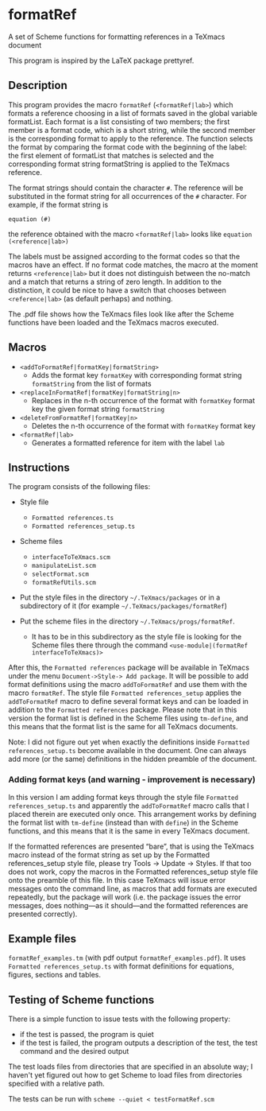 # formatRef
A set of Scheme functions for  formatting references in a TeXmacs document


This program is inspired by the LaTeX package prettyref.

## Description

This program provides the macro `formatRef` (`<formatRef|lab>`) which formats a reference choosing in a list of formats saved in the global variable formatList. Each format is a list consisting of two members; the first member is a format code, which is a short string, while the second member is the corresponding format to apply to the reference. The function selects the format by comparing the format code with the beginning of the label: the first element of formatList that matches is selected and the corresponding format string formatString is applied to the TeXmacs reference. 

The format strings should contain the character `#`. The reference will be substituted in the format string for all occurrences of the `#` character. For example, if the format string is 

`equation (#)`

the reference obtained with the macro `<formatRef|lab>` looks like 
`equation (<reference|lab>)`

The labels must be assigned according to the format codes so that the macros have an effect. If no format code matches, the macro at the moment returns
`<reference|lab>`
but it does not distinguish between the no-match and a match that returns a string of zero length.
In addition to the distinction, it could be nice to have a switch that chooses between `<reference|lab>` (as default perhaps) and nothing.

The .pdf file shows how the TeXmacs files look like after the Scheme functions have been loaded and the TeXmacs macros executed.

## Macros

* `<addToFormatRef|formatKey|formatString>`
    * Adds the format key `formatKey` with corresponding format string `formatString` from the list of formats
* `<replaceInFormatRef|formatKey|formatString|n>`
    * Replaces in the n-th occurrence of the format with `formatKey` format key the given format string `formatString`
* `<deleteFromFormatRef|formatKey|n>`
    * Deletes the n-th occurrence of the format with `formatKey` format key
* `<formatRef|lab>`
    * Generates a formatted reference for item with the label `lab`

## Instructions

The program consists of the following files:
* Style file
    * `Formatted references.ts`
    * `Formatted references_setup.ts`
* Scheme files
    * `interfaceToTeXmacs.scm`
    * `manipulateList.scm`
    * `selectFormat.scm`
    * `formatRefUtils.scm`

* Put the style files in the directory `~/.TeXmacs/packages` or in a subdirectory of it (for example `~/.TeXmacs/packages/formatRef`)
* Put the scheme files in the directory `~/.TeXmacs/progs/formatRef`.
    * It has to be in this subdirectory as the style file is looking for the Scheme files there through the command `<use-module|(formatRef interfaceToTeXmacs)>`
    
After this, the `Formatted references` package will be available in TeXmacs under the menu `Document->Style-> Add package`.
It will be possible to add format definitions using the macro `addToFormatRef` and use them with the macro `formatRef`.
The style file `Formatted references_setup` applies the `addToFormatRef` macro to define several format keys and can be loaded in addition to the `Formatted references` package.
Please note that in this version the format list is defined in the Scheme files using `tm-define`, and this means that the format list is the same for all TeXmacs documents.

Note: I did not figure out yet when exactly the definitions inside `Formatted references_setup.ts` become available in the document. One can always add more (or the same) definitions in the hidden preamble of the document.

### Adding format keys (and warning - improvement is necessary)
In this version I am adding format keys through the style file `Formatted references_setup.ts` and apparently the `addToFormatRef` macro calls that I placed therein are executed only once. This arrangement works by defining the format list with `tm-define` (instead than with `define`) in the Scheme functions, and this means that it is the same in every TeXmacs document.

If the formatted references are presented “bare”, that is using the  TeXmacs macro instead of the format string as set up by the Formatted references_setup style file, please try Tools → Update → Styles.
If that too does not work, copy the macros in the Formatted references_setup style file onto the preamble of this file. In this case TeXmacs will issue error messages onto the command line, as macros that add formats are executed repeatedly, but the package will work (i.e. the package issues the error messages, does nothing—as it should—and the formatted references are presented correctly).

## Example files
`formatRef_examples.tm` (with pdf output `formatRef_examples.pdf`). It uses `Formatted references_setup.ts` with format definitions for equations, figures, sections and tables.


## Testing of Scheme functions
There is a simple function to issue tests with the following property:
* if the test is passed, the program is quiet
* if the test is failed, the program outputs a description of the test, the test command and the desired output

The test loads files from directories that are specified in an absolute way; I haven't yet figured out how to get Scheme to load files from directories specified with a relative path.

The tests can be run with
`scheme --quiet < testFormatRef.scm`
